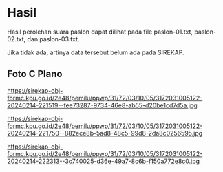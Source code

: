 # Hasil

Hasil perolehan suara paslon dapat dilihat pada file paslon-01.txt, paslon-02.txt, dan paslon-03.txt.

Jika tidak ada, artinya data tersebut belum ada pada SIREKAP.

## Foto C Plano

https://sirekap-obj-formc.kpu.go.id/2e48/pemilu/ppwp/31/72/03/10/05/3172031005122-20240214-221519--fee73287-9734-46e8-ab55-d20be1cd7d5a.jpg

https://sirekap-obj-formc.kpu.go.id/2e48/pemilu/ppwp/31/72/03/10/05/3172031005122-20240214-221750--882ece8b-5ad8-48c5-99d8-2da8c0256595.jpg

https://sirekap-obj-formc.kpu.go.id/2e48/pemilu/ppwp/31/72/03/10/05/3172031005122-20240214-222313--3c740025-d36e-49a7-8c6b-f150a772e8c0.jpg
